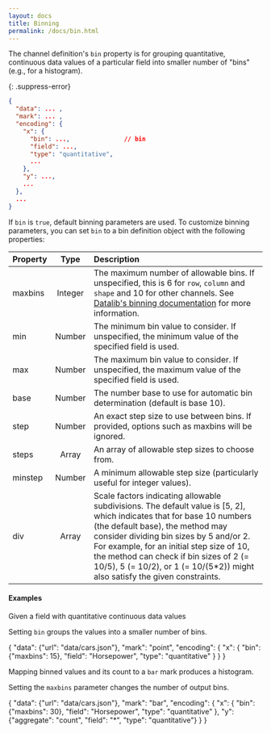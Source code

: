```yaml
---
layout: docs
title: Binning
permalink: /docs/bin.html
---
```


The channel definition's `bin` property is for grouping quantitative, continuous data values of a particular field into smaller number of "bins" (e.g., for a histogram).

{: .suppress-error}
```json
{
  "data": ... ,
  "mark": ... ,
  "encoding": {
    "x": {
      "bin": ...,               // bin
      "field": ...,
      "type": "quantitative",
      ...
    },
    "y": ...,
    ...
  },
  ...
}
```

If `bin` is `true`, default binning parameters are used.  To customize binning parameters, you can set `bin` to a bin definition object with the following properties:

| Property      | Type          | Description    |
| :------------ |:-------------:| :------------- |
| maxbins       | Integer       | The maximum number of allowable bins.  If unspecified, this is 6 for `row`, `column` and `shape` and 10 for other channels.  See [Datalib's binning documentation](https://github.com/vega/datalib/wiki/Statistics#dl_bins) for more information. |
| min                 | Number              | The minimum bin value to consider. If unspecified, the minimum value of the specified field is used.|
| max                 | Number              | The maximum bin value to consider. If unspecified, the maximum value of the specified field is used.|
| base                | Number              | The number base to use for automatic bin determination (default is base 10).|
| step                | Number              | An exact step size to use between bins. If provided, options such as maxbins will be ignored.|
| steps               | Array               | An array of allowable step sizes to choose from.|
| minstep             | Number              | A minimum allowable step size (particularly useful for integer values).|
| div                 | Array               | Scale factors indicating allowable subdivisions. The default value is [5, 2], which indicates that for base 10 numbers (the default base), the method may consider dividing bin sizes by 5 and/or 2. For example, for an initial step size of 10, the method can check if bin sizes of 2 (= 10/5), 5 (= 10/2), or 1 (= 10/(5*2)) might also satisfy the given constraints.|

#### Examples

Given a field with quantitative continuous data values

<span class="vl-example" data-name="point_1d"></span>

Setting `bin` groups the values into a smaller number of bins.

<div class="vl-example">
{
  "data": {"url": "data/cars.json"},
  "mark": "point",
  "encoding": {
    "x": {
      "bin": {"maxbins": 15},
      "field": "Horsepower",
      "type": "quantitative"
    }
  }
}
</div>

Mapping binned values and its count to a `bar` mark produces a histogram.

<span class="vl-example" data-name="histogram"></span>


Setting the `maxbins` parameter changes the number of output bins.

<div class="vl-example">
{
  "data": {"url": "data/cars.json"},
  "mark": "bar",
  "encoding": {
    "x": {
      "bin": {"maxbins": 30},
      "field": "Horsepower",
      "type": "quantitative"
    },
    "y": {"aggregate": "count", "field": "*", "type": "quantitative"}
  }
}
</div>

